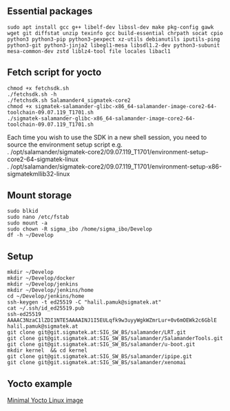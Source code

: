 ## Essential packages
```
sudo apt install gcc g++ libelf-dev libssl-dev make pkg-config gawk wget git diffstat unzip texinfo gcc build-essential chrpath socat cpio python3 python3-pip python3-pexpect xz-utils debianutils iputils-ping python3-git python3-jinja2 libegl1-mesa libsdl1.2-dev python3-subunit mesa-common-dev zstd liblz4-tool file locales libacl1
```

## Fetch script for yocto
```
chmod +x fetchsdk.sh  
./fetchsdk.sh -h  
./fetchsdk.sh Salamander4_sigmatek-core2  
chmod +x sigmatek-salamander-glibc-x86_64-salamander-image-core2-64-toolchain-09.07.119_T1701.sh  
./sigmatek-salamander-glibc-x86_64-salamander-image-core2-64-toolchain-09.07.119_T1701.sh  
```
Each time you wish to use the SDK in a new shell session, you need to source the environment setup script e.g.  
. /opt/salamander/sigmatek-core2/09.07.119_T1701/environment-setup-core2-64-sigmatek-linux  
. /opt/salamander/sigmatek-core2/09.07.119_T1701/environment-setup-x86-sigmatekmllib32-linux  

## Mount storage
```
sudo blkid  
sudo nano /etc/fstab  
sudo mount -a  
sudo chown -R sigma_ibo /home/sigma_ibo/Develop  
df -h ~/Develop  
```
## Setup
```
mkdir ~/Develop  
mkdir ~/Develop/docker  
mkdir ~/Develop/jenkins  
mkdir ~/Develop/jenkins/home  
cd ~/Develop/jenkins/home  
ssh-keygen -t ed25519 -C "halil.pamuk@sigmatek.at"  
cat ~/.ssh/id_ed25519.pub  
ssh-ed25519 AAAAC3NzaC1lZDI1NTE5AAAAINJ1I5EULqfk9w3uyyWgkWZmrLur+0v6mOEWk2c6GblE halil.pamuk@sigmatek.at  
git clone git@git.sigmatek.at:SIG_SW_BS/salamander/LRT.git  
git clone git@git.sigmatek.at:SIG_SW_BS/salamander/SalamanderTools.git  
git clone git@git.sigmatek.at:SIG_SW_BS/salamander/u-boot.git  
mkdir kernel  && cd kernel
git clone git@git.sigmatek.at:SIG_SW_BS/salamander/ipipe.git  
git clone git@git.sigmatek.at:SIG_SW_BS/salamander/xenomai  
```

## Yocto example
<a href="https://learn.arm.com/learning-paths/embedded-systems/yocto_qemu/yocto_build/" target="_blank">Minimal Yocto Linux image</a>

